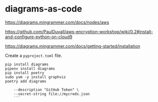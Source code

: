 # diagrams-as-code

https://diagrams.mingrammer.com/docs/nodes/aws

https://github.com/PaulDuvall/aws-encryption-workshop/wiki/0.2#install-and-configure-python-on-cloud9

https://diagrams.mingrammer.com/docs/getting-started/installation

Create a `pyproject.toml` file.


```pip install pipenv
pip install diagrams
pipenv install diagrams
pip install poetry
sudo yum -y install graphviz
poetry add diagrams
```

```aws secretsmanager create-secret --name github/personal-access-token-2 \
    --description "GitHub Token" \
    --secret-string file://mycreds.json
    ```



